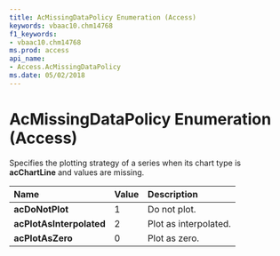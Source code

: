 ```yaml
---
title: AcMissingDataPolicy Enumeration (Access)
keywords: vbaac10.chm14768
f1_keywords:
- vbaac10.chm14768
ms.prod: access
api_name:
- Access.AcMissingDataPolicy
ms.date: 05/02/2018
---
```



# AcMissingDataPolicy Enumeration (Access)

Specifies the plotting strategy of a series when its chart type is **acChartLine** and values are missing.


|Name|Value|Description|
|:-----|:-----|:-----|
|**acDoNotPlot**|1|Do not plot.|
|**acPlotAsInterpolated**|2|Plot as interpolated.|
|**acPlotAsZero**|0|Plot as zero.|